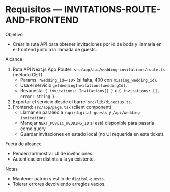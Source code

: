 # Requisitos — INVITATIONS-ROUTE-AND-FRONTEND

Objetivo
- Crear la ruta API para obtener invitaciones por id de boda y llamarla en el frontend junto a la llamada de guests.

Alcance
1. Ruta API Next.js App Router: `src/app/api/wedding-invitations/route.ts` (método GET).
   - Params: `?wedding_id=<ID>` (si falta, 400 con `missing_wedding_id`).
   - Usa el servicio `getWeddingInvitations(weddingId)`.
   - Respuesta: `{ invitations: Invitations[] }` o `{ invitations: [], error: string }`.
2. Exportar el servicio desde el barrel `src/lib/directus.ts`.
3. Frontend: `src/app/page.tsx` (client component)
   - Llamar en paralelo a `/api/digital-guests` y `/api/wedding-invitations`.
   - Manejar `NEXT_PUBLIC_WEDDING_ID` si está disponible para pasarla como query.
   - Guardar invitaciones en estado local (no UI requerida en este ticket).

Fuera de alcance
- Renderizar/mostrar UI de invitaciones.
- Autenticación distinta a la ya existente.

Notas
- Mantener patrón y estilo de `digital-guests`.
- Tolerar errores devolviendo arreglos vacíos.
